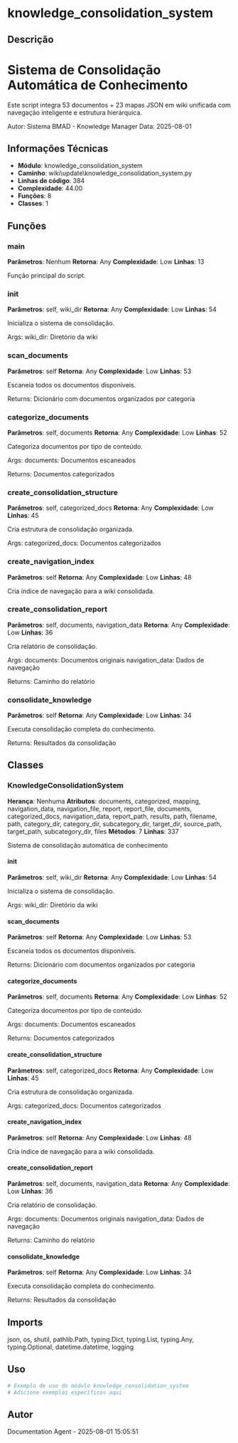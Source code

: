 # knowledge_consolidation_system

## Descrição

Sistema de Consolidação Automática de Conhecimento
==================================================

Este script integra 53 documentos + 23 mapas JSON em wiki unificada
com navegação inteligente e estrutura hierárquica.

Autor: Sistema BMAD - Knowledge Manager
Data: 2025-08-01

## Informações Técnicas

- **Módulo**: knowledge_consolidation_system
- **Caminho**: wiki\update\knowledge_consolidation_system.py
- **Linhas de código**: 384
- **Complexidade**: 44.00
- **Funções**: 8
- **Classes**: 1

## Funções

### main

**Parâmetros**: Nenhum
**Retorna**: Any
**Complexidade**: Low
**Linhas**: 13

Função principal do script.

### __init__

**Parâmetros**: self, wiki_dir
**Retorna**: Any
**Complexidade**: Low
**Linhas**: 54

Inicializa o sistema de consolidação.

Args:
    wiki_dir: Diretório da wiki

### scan_documents

**Parâmetros**: self
**Retorna**: Any
**Complexidade**: Low
**Linhas**: 53

Escaneia todos os documentos disponíveis.

Returns:
    Dicionário com documentos organizados por categoria

### categorize_documents

**Parâmetros**: self, documents
**Retorna**: Any
**Complexidade**: Low
**Linhas**: 52

Categoriza documentos por tipo de conteúdo.

Args:
    documents: Documentos escaneados
    
Returns:
    Documentos categorizados

### create_consolidation_structure

**Parâmetros**: self, categorized_docs
**Retorna**: Any
**Complexidade**: Low
**Linhas**: 45

Cria estrutura de consolidação organizada.

Args:
    categorized_docs: Documentos categorizados

### create_navigation_index

**Parâmetros**: self
**Retorna**: Any
**Complexidade**: Low
**Linhas**: 48

Cria índice de navegação para a wiki consolidada.

### create_consolidation_report

**Parâmetros**: self, documents, navigation_data
**Retorna**: Any
**Complexidade**: Low
**Linhas**: 36

Cria relatório de consolidação.

Args:
    documents: Documentos originais
    navigation_data: Dados de navegação
    
Returns:
    Caminho do relatório

### consolidate_knowledge

**Parâmetros**: self
**Retorna**: Any
**Complexidade**: Low
**Linhas**: 34

Executa consolidação completa do conhecimento.

Returns:
    Resultados da consolidação

## Classes

### KnowledgeConsolidationSystem

**Herança**: Nenhuma
**Atributos**: documents, categorized, mapping, navigation_data, navigation_file, report, report_file, documents, categorized_docs, navigation_data, report_path, results, path, filename, path, category_dir, category_dir, subcategory_dir, target_dir, source_path, target_path, subcategory_dir, files
**Métodos**: 7
**Linhas**: 337

Sistema de consolidação automática de conhecimento

#### __init__

**Parâmetros**: self, wiki_dir
**Retorna**: Any
**Complexidade**: Low
**Linhas**: 54

Inicializa o sistema de consolidação.

Args:
    wiki_dir: Diretório da wiki

#### scan_documents

**Parâmetros**: self
**Retorna**: Any
**Complexidade**: Low
**Linhas**: 53

Escaneia todos os documentos disponíveis.

Returns:
    Dicionário com documentos organizados por categoria

#### categorize_documents

**Parâmetros**: self, documents
**Retorna**: Any
**Complexidade**: Low
**Linhas**: 52

Categoriza documentos por tipo de conteúdo.

Args:
    documents: Documentos escaneados
    
Returns:
    Documentos categorizados

#### create_consolidation_structure

**Parâmetros**: self, categorized_docs
**Retorna**: Any
**Complexidade**: Low
**Linhas**: 45

Cria estrutura de consolidação organizada.

Args:
    categorized_docs: Documentos categorizados

#### create_navigation_index

**Parâmetros**: self
**Retorna**: Any
**Complexidade**: Low
**Linhas**: 48

Cria índice de navegação para a wiki consolidada.

#### create_consolidation_report

**Parâmetros**: self, documents, navigation_data
**Retorna**: Any
**Complexidade**: Low
**Linhas**: 36

Cria relatório de consolidação.

Args:
    documents: Documentos originais
    navigation_data: Dados de navegação
    
Returns:
    Caminho do relatório

#### consolidate_knowledge

**Parâmetros**: self
**Retorna**: Any
**Complexidade**: Low
**Linhas**: 34

Executa consolidação completa do conhecimento.

Returns:
    Resultados da consolidação

## Imports

json, os, shutil, pathlib.Path, typing.Dict, typing.List, typing.Any, typing.Optional, datetime.datetime, logging

## Uso

```python
# Exemplo de uso do módulo knowledge_consolidation_system
# Adicione exemplos específicos aqui
```

## Autor

Documentation Agent - 2025-08-01 15:05:51
